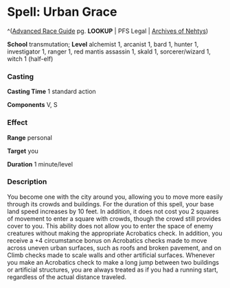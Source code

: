 # Spell: Urban Grace

^([Advanced Race Guide][ss-urban-grace] pg. **LOOKUP** | PFS Legal | [Archives of Nehtys][sn-urban-grace])

**School** transmutation; **Level** alchemist 1, arcanist 1, bard 1, hunter 1, investigator 1, ranger 1, red mantis assassin 1, skald 1, sorcerer/wizard 1, witch 1 (half-elf)

### Casting

**Casting Time** 1 standard action  

**Components** V, S

### Effect

**Range** personal  

**Target** you  

**Duration** 1 minute/level

### Description

You become one with the city around you, allowing you to move more easily through its crowds and buildings. For the duration of this spell, your base land speed increases by 10 feet. In addition, it does not cost you 2 squares of movement to enter a square with crowds, though the crowd still provides cover to you. This ability does not allow you to enter the space of enemy creatures without making the appropriate Acrobatics check. In addition, you receive a +4 circumstance bonus on Acrobatics checks made to move across uneven urban surfaces, such as roofs and broken pavement, and on Climb checks made to scale walls and other artificial surfaces. Whenever you make an Acrobatics check to make a long jump between two buildings or artificial structures, you are always treated as if you had a running start, regardless of the actual distance traveled.

[ss-urban-grace]: http://paizo.com/products/btpy8rv2
[sn-urban-grace]: http://www.archivesofnethys.com/SpellDisplay.aspx?ItemName=Urban%20Grace